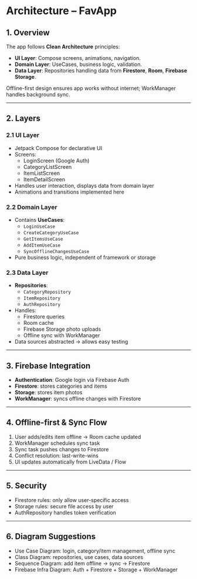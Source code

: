 # Architecture – FavApp

## 1. Overview

The app follows **Clean Architecture** principles:

- **UI Layer**: Compose screens, animations, navigation.
- **Domain Layer**: UseCases, business logic, validation.
- **Data Layer**: Repositories handling data from **Firestore**, **Room**, **Firebase Storage**.

Offline-first design ensures app works without internet; WorkManager handles background sync.

---

## 2. Layers

### 2.1 UI Layer

- Jetpack Compose for declarative UI
- Screens:
    - LoginScreen (Google Auth)
    - CategoryListScreen
    - ItemListScreen
    - ItemDetailScreen
- Handles user interaction, displays data from domain layer
- Animations and transitions implemented here

### 2.2 Domain Layer

- Contains **UseCases**:
    - `LoginUseCase`
    - `CreateCategoryUseCase`
    - `GetItemsUseCase`
    - `AddItemUseCase`
    - `SyncOfflineChangesUseCase`
- Pure business logic, independent of framework or storage

### 2.3 Data Layer

- **Repositories**:
    - `CategoryRepository`
    - `ItemRepository`
    - `AuthRepository`
- Handles:
    - Firestore queries
    - Room cache
    - Firebase Storage photo uploads
    - Offline sync with WorkManager
- Data sources abstracted → allows easy testing

---

## 3. Firebase Integration

- **Authentication**: Google login via Firebase Auth
- **Firestore**: stores categories and items
- **Storage**: stores item photos
- **WorkManager**: syncs offline changes with Firestore

---

## 4. Offline-first & Sync Flow

1. User adds/edits item offline → Room cache updated
2. WorkManager schedules sync task
3. Sync task pushes changes to Firestore
4. Conflict resolution: last-write-wins
5. UI updates automatically from LiveData / Flow

---

## 5. Security

- Firestore rules: only allow user-specific access
- Storage rules: secure file access by user
- AuthRepository handles token verification

---

## 6. Diagram Suggestions

- Use Case Diagram: login, category/item management, offline sync
- Class Diagram: repositories, use cases, data sources
- Sequence Diagram: add item offline → sync → Firestore
- Firebase Infra Diagram: Auth + Firestore + Storage + WorkManager
